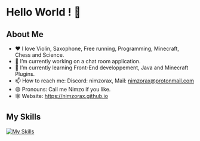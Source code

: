 # Hello World ! 👋

## About Me
- ❤️ I love Violin, Saxophone, Free running, Programming, Minecraft, Chess and Science.
- 🔭 I’m currently working on a chat room application.
- 🌱 I’m currently learning Front-End developpement, Java and Minecraft Plugins.
- 📫 How to reach me: Discord: nimzorax, Mail: nimzorax@protonmail.com
- 😄 Pronouns: Call me Nimzo if you like.
- 🕸️ Website: https://nimzorax.github.io

## My Skills
[![My Skills](https://skillicons.dev/icons?i=python,linux,git,arduino,html,css,js,ts,java&theme=dark&perline=5)](https://skillicons.dev)
